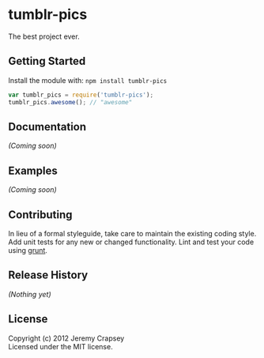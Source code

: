 # tumblr-pics

The best project ever.

## Getting Started
Install the module with: `npm install tumblr-pics`

```javascript
var tumblr_pics = require('tumblr-pics');
tumblr_pics.awesome(); // "awesome"
```

## Documentation
_(Coming soon)_

## Examples
_(Coming soon)_

## Contributing
In lieu of a formal styleguide, take care to maintain the existing coding style. Add unit tests for any new or changed functionality. Lint and test your code using [grunt](https://github.com/gruntjs/grunt).

## Release History
_(Nothing yet)_

## License
Copyright (c) 2012 Jeremy Crapsey  
Licensed under the MIT license.

